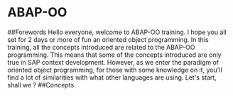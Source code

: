 # ABAP-OO

##Forewords
Hello everyone, welcome to ABAP-OO training. I hope you all set for 2 days or more of fun an oriented object programming.
In this training, all the concepts introduced are related to the ABAP-OO programming. This means that some of the concepts introduced are only true in SAP context development.
However, as we enter the paradigm of oriented object programming, for those with some knowledge on it, you'll find a lot of similarities with what other languages are using.
Let's start, shall we ?
##Concepts